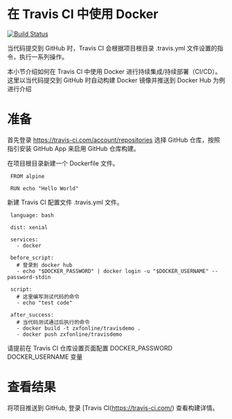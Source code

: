 # 在 Travis CI 中使用 Docker
[![Build Status](https://travis-ci.org/zxfonline/TravisDemo.svg)](https://travis-ci.org/zxfonline/TravisDemo)

当代码提交到 GitHub 时，Travis CI 会根据项目根目录 .travis.yml 文件设置的指令，执行一系列操作。

本小节介绍如何在 Travis CI 中使用 Docker 进行持续集成/持续部署（CI/CD）。这里以当代码提交到 GitHub 时自动构建 Docker 镜像并推送到 Docker Hub 为例进行介绍

# 准备
首先登录 https://travis-ci.com/account/repositories 选择 GitHub 仓库，按照指引安装 GitHub App 来启用 GitHub 仓库构建。

在项目根目录新建一个 Dockerfile 文件。

     FROM alpine

     RUN echo "Hello World"

新建 Travis CI 配置文件 .travis.yml 文件。

     language: bash

     dist: xenial

     services:
       - docker

     before_script:
       # 登录到 docker hub
       - echo "$DOCKER_PASSWORD" | docker login -u "$DOCKER_USERNAME" --password-stdin

     script:
       # 这里编写测试代码的命令
       - echo "test code"

     after_success:
       # 当代码测试通过后执行的命令
       - docker build -t zxfonline/travisdemo .
       - docker push zxfonline/travisdemo

请提前在 Travis CI 仓库设置页面配置 DOCKER_PASSWORD DOCKER_USERNAME 变量

# 查看结果
将项目推送到 GitHub, 登录 [Travis CI(https://travis-ci.com/) 查看构建详情。
